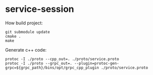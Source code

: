# service-session

How build project:
```shell
git submodule update
cmake .
make
```

Generate c++ code:
```shell
protoc -I ./proto --cpp_out=. ./proto/service.proto
protoc -I ./proto --grpc_out=. --plugin=protoc-gen-grpc=${grpc_path}/bins/opt/grpc_cpp_plugin ./proto/service.proto
```
